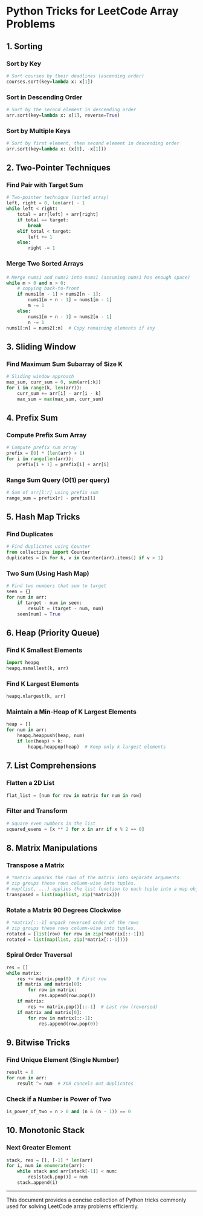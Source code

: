 # Python Tricks for LeetCode Array Problems

## 1. Sorting

### Sort by Key
```python
# Sort courses by their deadlines (ascending order)
courses.sort(key=lambda x: x[1])
```

### Sort in Descending Order
```python
# Sort by the second element in descending order
arr.sort(key=lambda x: x[1], reverse=True)
```

### Sort by Multiple Keys
```python
# Sort by first element, then second element in descending order
arr.sort(key=lambda x: (x[0], -x[1]))
```

## 2. Two-Pointer Techniques

### Find Pair with Target Sum
```python
# Two-pointer technique (sorted array)
left, right = 0, len(arr) - 1
while left < right:
    total = arr[left] + arr[right]
    if total == target:
        break
    elif total < target:
        left += 1
    else:
        right -= 1
```

### Merge Two Sorted Arrays
#### 
```python
# Merge nums1 and nums2 into nums1 (assuming nums1 has enough space)
while m > 0 and n > 0:
    # copying back-to-front
    if nums1[m - 1] > nums2[n - 1]:
        nums1[m + n - 1] = nums1[m - 1]
        m -= 1
    else:
        nums1[m + n - 1] = nums2[n - 1]
        n -= 1
nums1[:n] = nums2[:n]  # Copy remaining elements if any
```

## 3. Sliding Window

### Find Maximum Sum Subarray of Size K
```python
# Sliding window approach
max_sum, curr_sum = 0, sum(arr[:k])
for i in range(k, len(arr)):
    curr_sum += arr[i] - arr[i - k]
    max_sum = max(max_sum, curr_sum)
```

## 4. Prefix Sum

### Compute Prefix Sum Array
```python
# Compute prefix sum array
prefix = [0] * (len(arr) + 1)
for i in range(len(arr)):
    prefix[i + 1] = prefix[i] + arr[i]
```

### Range Sum Query (O(1) per query)
```python
# Sum of arr[l:r] using prefix sum
range_sum = prefix[r] - prefix[l]
```

## 5. Hash Map Tricks

### Find Duplicates
```python
# Find duplicates using Counter
from collections import Counter
duplicates = [k for k, v in Counter(arr).items() if v > 1]
```

### Two Sum (Using Hash Map)
```python
# Find two numbers that sum to target
seen = {}
for num in arr:
    if target - num in seen:
        result = (target - num, num)
    seen[num] = True
```

## 6. Heap (Priority Queue)

### Find K Smallest Elements
```python
import heapq
heapq.nsmallest(k, arr)
```

### Find K Largest Elements
```python
heapq.nlargest(k, arr)
```

### Maintain a Min-Heap of K Largest Elements
```python
heap = []
for num in arr:
    heapq.heappush(heap, num)
    if len(heap) > k:
        heapq.heappop(heap)  # Keep only k largest elements
```

## 7. List Comprehensions

### Flatten a 2D List
```python
flat_list = [num for row in matrix for num in row]
```

### Filter and Transform
```python
# Square even numbers in the list
squared_evens = [x ** 2 for x in arr if x % 2 == 0]
```

## 8. Matrix Manipulations

### Transpose a Matrix
```python
# *matrix unpacks the rows of the matrix into separate arguments
# zip groups these rows column-wise into tuples.
# map(list, ...) applies the list function to each tuple into a map obj
transposed = list(map(list, zip(*matrix)))
```

### Rotate a Matrix 90 Degrees Clockwise
```python
# *matrix[::-1] unpack reversed order of the rows
# zip groups these rows column-wise into tuples.
rotated = [list(row) for row in zip(*matrix[::-1])]
rotated = list(map(list, zip(*matrix[::-1])))
```

### Spiral Order Traversal
```python
res = []
while matrix:
    res += matrix.pop(0)  # First row
    if matrix and matrix[0]:
        for row in matrix:
            res.append(row.pop())
    if matrix:
        res += matrix.pop()[::-1]  # Last row (reversed)
    if matrix and matrix[0]:
        for row in matrix[::-1]:
            res.append(row.pop(0))
```

## 9. Bitwise Tricks

### Find Unique Element (Single Number)
```python
result = 0
for num in arr:
    result ^= num  # XOR cancels out duplicates
```

### Check if a Number is Power of Two
```python
is_power_of_two = n > 0 and (n & (n - 1)) == 0
```

## 10. Monotonic Stack

### Next Greater Element
```python
stack, res = [], [-1] * len(arr)
for i, num in enumerate(arr):
    while stack and arr[stack[-1]] < num:
        res[stack.pop()] = num
    stack.append(i)
```

---

This document provides a concise collection of Python tricks commonly used for solving LeetCode array problems efficiently.

